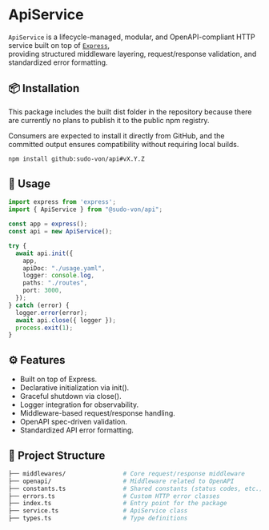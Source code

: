 # ApiService

`ApiService` is a lifecycle-managed, modular, and OpenAPI-compliant HTTP service built on top of [`Express`](https://expressjs.com),  
providing structured middleware layering, request/response validation, and standardized error formatting.

## 📦 Installation

This package includes the built dist folder in the repository because there are currently no plans to publish it to the public npm registry.

Consumers are expected to install it directly from GitHub, and the committed output ensures compatibility without requiring local builds.

```bash
npm install github:sudo-von/api#vX.Y.Z
```

## 🚀 Usage

```ts
import express from 'express';
import { ApiService } from "@sudo-von/api";

const app = express();
const api = new ApiService();

try {
  await api.init({
    app,
    apiDoc: "./usage.yaml",
    logger: console.log,
    paths: "./routes",
    port: 3000,
  });
} catch (error) {
  logger.error(error);
  await api.close({ logger });
  process.exit(1);
}
```

## ⚙️ Features

- Built on top of Express.
- Declarative initialization via init().
- Graceful shutdown via close().
- Logger integration for observability.
- Middleware-based request/response handling.
- OpenAPI spec-driven validation.
- Standardized API error formatting.

## 📁 Project Structure

```bash
├── middlewares/                # Core request/response middleware
├── openapi/                    # Middleware related to OpenAPI
├── constants.ts                # Shared constants (status codes, etc.)
├── errors.ts                   # Custom HTTP error classes
├── index.ts                    # Entry point for the package
├── service.ts                  # ApiService class
├── types.ts                    # Type definitions
```